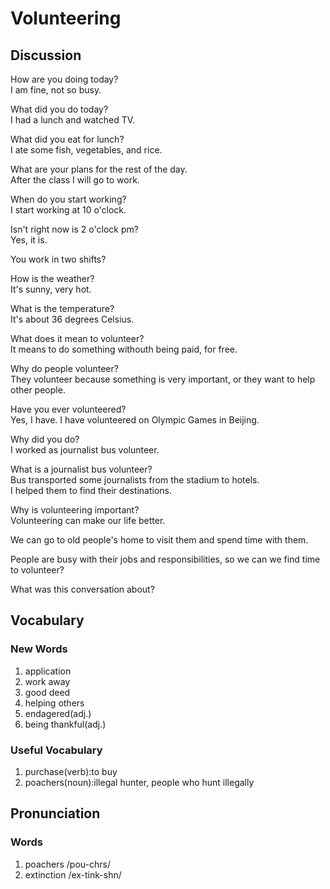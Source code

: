 # Volunteering
## Discussion
How are you doing today?  
I am fine, not so busy.  

What did you do today?  
I had a lunch and watched TV.  

What did you eat for lunch?  
I ate some fish, vegetables, and rice.  

What are your plans for the rest of the day.  
After the class I will go to work.  

When do you start working?  
I start working at 10 o'clock.  

Isn't right now is 2 o'clock pm?  
Yes, it is.  

You work in two shifts?  

How is the weather?  
It's sunny, very hot.  

What is the temperature?  
It's about 36 degrees Celsius. 

What does it mean to volunteer?  
It means to do something withouth being paid, for free.  

Why do people volunteer?  
They volunteer because something is very important, or they want to help other people.  

Have you ever volunteered?  
Yes, I have. I have volunteered on Olympic Games in Beijing.  

Why did you do?  
I worked as journalist bus volunteer.  

What is a journalist bus volunteer?  
Bus transported some journalists from the stadium to hotels.  
I helped them to find their destinations.  

Why is volunteering important?  
Volunteering can make our life better.  

We can go to old people's home to visit them and spend time with them.  

People are busy with their jobs and responsibilities, so we can we find time to volunteer?  

What was this conversation about?  


## Vocabulary
### New Words
1. application
1. work away
1. good deed
1. helping others
1. endagered(adj.)
1. being thankful(adj.)

### Useful Vocabulary
1. purchase(verb):to buy
1. poachers(noun):illegal hunter, people who hunt illegally

## Pronunciation
### Words
1. poachers /pou-chrs/
1. extinction /ex-tink-shn/
